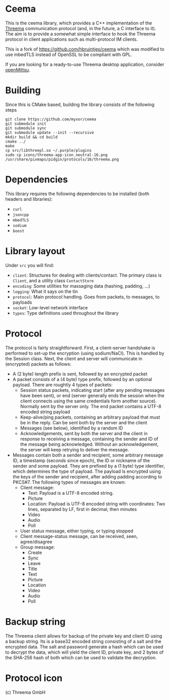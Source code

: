 Ceema
=====
This is the ceema library, which provides a C++ implementation of the [Threema](https://threema.ch/)
communication protocol (and, in the future, a C interface to it). The aim is to
provide a somewhat simple interface to hook the Threema protocol in client
applications such as multi-protocol IM clients.

This is a fork of https://github.com/hbruintjes/ceema which was modified to use
mbedTLS instead of OpenSSL to be compliant with GPL.


If you are looking for a ready-to-use Threema desktop application, consider
[openMittsu](https://github.com/blizzard4591/openMittsu).

Building
========
Since this is CMake based, building the library consists of the following steps

    git clone https://github.com/myxor/ceema
    git submodule init
    git submodule sync
    git submodule update --init --recursive
    mkdir build && cd build
    cmake ../
    make
    cp src/libthreepl.so ~/.purple/plugins
    sudo cp icons/threema-app-icon_neutral-16.png /usr/share/pixmaps/pidgin/protocols/16/threema.png

Dependencies
============
This library requires the following dependencies to be installed (both headers
and libraries):

* `curl`
* `jsoncpp`
* `mbedTLS`
* `sodium`
* `boost`

Library layout
==============
Under `src` you will find:
* `client`: Structures for dealing with clients/contact. The primary class is
`Client`, and a utility class `ContactStore`
* `encoding`: Some utilities for massaging data (hashing, padding, ...)
* `logging`: What it says on the tin
* `protocol`: Main protocol handling. Goes from packets, to messages, to
payloads
* `socket`: Low-level network interface
* `types`: Type definitions used throughout the library

Protocol
========
The protocol is fairly straightforward. First, a client-server handshake is
performed to set-up the encryption (using sodium/NaCl). This is handled by the
Session class. Next, the client and
server will communicate in (encrypted) packets as follows:
* A (2 byte) length prefix is sent, followed by an encrypted packet
* A packet consists of a (4 byte) type prefix, followed by an optional payload.
There are roughtly 4 types of packets:
  * Session status packets, indicating start (after any pending messages have
  been sent), or end (server generally ends the session when the client
  connects using the same credentials form another source). Normally sent by the
  server only. The end packet contains a UTF-8 encoded string payload
  * Keep-alive/ping packets, containing an arbitrary payload that must be in the
  reply. Can be sent both by the server and the client
  * Messages (see below), identified by a random ID
  * Acknowledgements, sent by both the server and the client in response to
  receiving a message, containing the sender and ID of the message being
  acknowledged. Without an acknowledgement, the server will keep retrying to
  deliver the message.
* Messages contain both a sender and recipient, some arbitrary message ID,
a timestamp (seconds since epoch), the ID or nickname of the sender and some
payload. They are prefixed by a (1 byte) type identifier, which determines
the type of payload. The payload is encrypted using the keys of the sender and
recipient, after adding padding according to PKCS#7. The following types of
messages are known:
  * Client message:
    * Text: Payload is a UTF-8 encoded string.
    * Picture
    * Location: Payload is UTF-8 encoded string with coordinates: Two lines,
    separated by LF, first in decimal, then minutes
    * Video
    * Audio
    * Poll
  * User status message, either typing, or typing stopped
  * Client message-status message, can be received, seen, agree/disagree
  * Group message:
    * Create
    * Sync
    * Leave
    * Title
    * Text
    * Picture
    * Location
    * Video
    * Audio
    * Poll

Backup string
=============
The Threema client allows for backup of the private key and client ID using a
backup string. Its is a base32 encoded string consisting of a salt and the
encrypted data. The salt and password generate a hash which can be used to
decrypt the data, which will yield the client ID, private key, and 2 bytes of
the SHA-256 hash of both which can be used to validate the decryption.


Protocol icon
=============
(c) Threema GmbH
